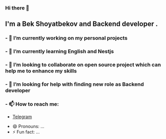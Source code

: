 ### Hi there 👋

## I'm a Bek Shoyatbekov and Backend developer .

### - 🔭 I’m currently working on my personal projects
### - 🌱 I’m currently learning English and Nestjs
### - 👯 I’m looking to collaborate on open source project which can help me to enhance my skills
### - 🤔 I’m looking for help with finding new role as Backend developer
### - 📫 How to reach me: 
* [Telegram](https://t.me/Bek_Shoyatbekov)
- 😄 Pronouns: ...
- ⚡ Fun fact: ...

